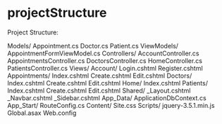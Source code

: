 # projectStructure


Project Structure:

Models/
  Appointment.cs
  Doctor.cs
  Patient.cs
ViewModels/
  AppointmentFormViewModel.cs
Controllers/
  AccountController.cs
  AppointmentsController.cs
  DoctorsController.cs
  HomeController.cs
  PatientsController.cs
Views/
  Account/
    Login.cshtml
    Register.cshtml
  Appointments/
    Index.cshtml
    Create.cshtml
    Edit.cshtml
  Doctors/
    Index.cshtml
    Create.cshtml
    Edit.cshtml
  Home/
    Index.cshtml
  Patients/
    Index.cshtml
    Create.cshtml
    Edit.cshtml
  Shared/
    _Layout.cshtml
    _Navbar.cshtml
    _Sidebar.cshtml
App_Data/
  ApplicationDbContext.cs
App_Start/
  RouteConfig.cs
Content/
  Site.css
Scripts/
  jquery-3.5.1.min.js
Global.asax
Web.config
